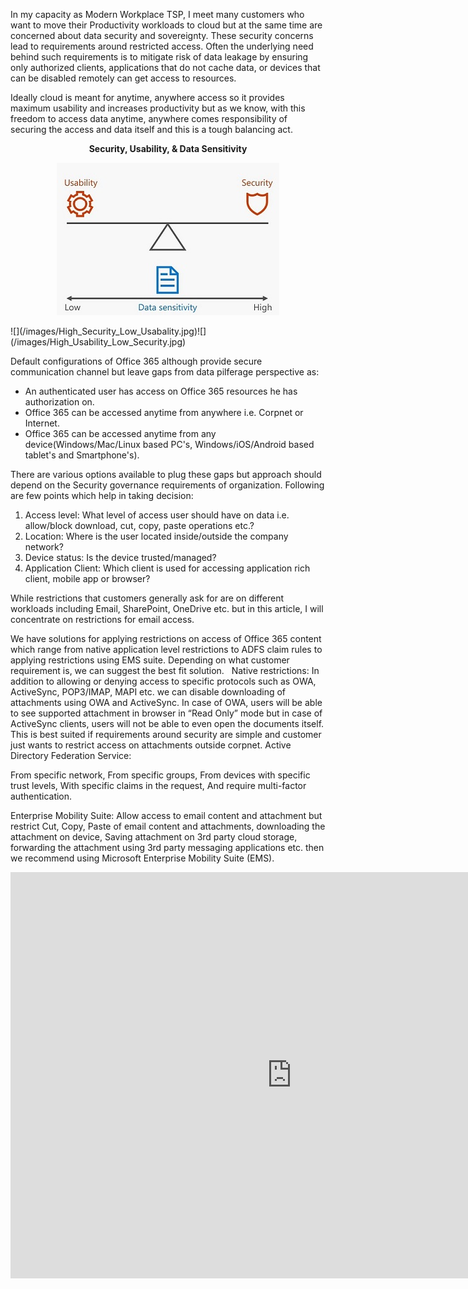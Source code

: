 ﻿---
layout: post
#title: Restrict Access to Office365

---
In my capacity as Modern Workplace TSP, I meet many customers who want to move their Productivity workloads to cloud but at the same time are concerned about data security and sovereignty. These security concerns lead to requirements around restricted access. Often the underlying need behind such requirements is to mitigate risk of data leakage by ensuring only authorized clients, applications that do not cache data, or devices that can be disabled remotely can get access to resources.

Ideally cloud is meant for anytime, anywhere access so it provides maximum usability and increases productivity but as we know, with this freedom to access data anytime, anywhere comes responsibility of securing the access and data itself and this is a tough balancing act. 

<p align="center"><b>Security, Usability, & Data Sensitivity</b></p>
<p align="center"><img src="/images/Balanced_Usability_&_Security.jpg"></p>
![](/images/High_Security_Low_Usabality.jpg)![](/images/High_Usability_Low_Security.jpg)


Default configurations of Office 365 although provide secure communication channel but leave gaps from data pilferage perspective as:

- An authenticated user has access on Office 365 resources he has authorization on.
- Office 365 can be accessed anytime from anywhere i.e. Corpnet or Internet. 
- Office 365 can be accessed anytime from any device(Windows/Mac/Linux based PC's, Windows/iOS/Android based tablet's and Smartphone's).

There are various options available to plug these gaps but approach should depend on the Security governance requirements of organization. Following are few points which help in taking decision:

1. Access level: What level of access user should have on data i.e. allow/block download, cut, copy, paste operations etc.? 
2. Location: Where is the user located inside/outside the company network?
3. Device status: Is the device trusted/managed?
4. Application Client: Which client is used for accessing application rich client, mobile app or browser?

While restrictions that customers generally ask for are on different workloads including Email, SharePoint, OneDrive etc. but in this article, I will concentrate on restrictions for email access.

We have solutions for applying restrictions on access of Office 365 content which range from native application level restrictions to ADFS claim rules to applying restrictions using EMS suite. Depending on what customer requirement is, we can suggest the best fit solution.
 
Native restrictions: In addition to allowing or denying access to specific protocols such as OWA, ActiveSync, POP3/IMAP, MAPI etc. we can disable downloading of attachments using OWA and ActiveSync. In case of OWA, users will be able to see supported attachment in browser in “Read Only” mode but in case of ActiveSync clients, users will not be able to even open the documents itself. 
This is best suited if requirements around security are simple and customer just wants to restrict access on attachments outside corpnet.
Active Directory Federation Service: 


From specific network, From specific groups, From devices with specific trust levels, With specific claims in the request, And require multi-factor authentication.


Enterprise Mobility Suite: Allow access to email content and attachment but restrict Cut, Copy, Paste of email content and attachments, downloading the attachment on device, Saving attachment on 3rd party cloud storage, forwarding the attachment using 3rd party messaging applications etc. then we recommend using Microsoft Enterprise Mobility Suite (EMS). 


<iframe width="900" height="650" frameborder="0" scrolling="no" src="https://onedrive.live.com/embed?resid=8C8BAC0A56AAF953%21101352&authkey=%21ADO5Mn2wi54kkMs&em=2&ActiveCell='Exchange%20Online'!A2&wdHideGridlines=True&wdHideHeaders=True&wdDownloadButton=True&wdInConfigurator=True"></iframe>